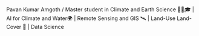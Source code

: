 Pavan Kumar Amgoth
/ Master student in Climate and Earth Science 👨‍🔬🎓 | AI for Climate and Water🌍  | Remote Sensing and GIS 🛰️ | Land-Use Land-Cover 🌆 | Data Science
